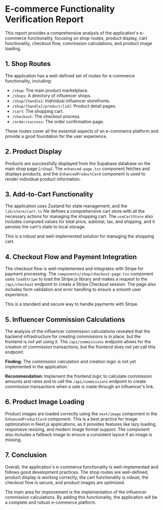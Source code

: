 # E-commerce Functionality Verification Report

This report provides a comprehensive analysis of the application's e-commerce functionality, focusing on shop routes, product display, cart functionality, checkout flow, commission calculations, and product image loading.

## 1. Shop Routes

The application has a well-defined set of routes for e-commerce functionality, including:

- `/shop`: The main product marketplace.
- `/shops`: A directory of influencer shops.
- `/shop/[handle]`: Individual influencer storefronts.
- `/shop/[handle]/product/[id]`: Product detail pages.
- `/cart`: The shopping cart.
- `/checkout`: The checkout process.
- `/order/success`: The order confirmation page.

These routes cover all the essential aspects of an e-commerce platform and provide a good foundation for the user experience.

## 2. Product Display

Products are successfully displayed from the Supabase database on the main shop page (`/shop`). The `enhanced-page.tsx` component fetches and displays products, and the `EnhancedProductCard` component is used to render individual product information.

## 3. Add-to-Cart Functionality

The application uses Zustand for state management, and the `lib/store/cart.ts` file defines a comprehensive cart store with all the necessary actions for managing the shopping cart. The `useCartStore` also includes computed values for total price, subtotal, tax, and shipping, and it persists the cart's state to local storage.

This is a robust and well-implemented solution for managing the shopping cart.

## 4. Checkout Flow and Payment Integration

The checkout flow is well-implemented and integrates with Stripe for payment processing. The `components/shop/checkout-page.tsx` component uses `loadStripe` to load the Stripe.js library and makes a request to the `/api/checkout` endpoint to create a Stripe Checkout session. The page also includes form validation and error handling to ensure a smooth user experience.

This is a standard and secure way to handle payments with Stripe.

## 5. Influencer Commission Calculations

The analysis of the influencer commission calculations revealed that the backend infrastructure for creating commissions is in place, but the frontend is not yet using it. The `/api/commissions` endpoint allows for the creation of commission transactions, but the frontend does not yet call this endpoint.

**Finding:** The commission calculation and creation logic is not yet implemented in the application.

**Recommendation:** Implement the frontend logic to calculate commission amounts and rates and to call the `/api/commissions` endpoint to create commission transactions when a sale is made through an influencer's link.

## 6. Product Image Loading

Product images are loaded correctly using the `next/image` component in the `EnhancedProductCard` component. This is a best practice for image optimization in Next.js applications, as it provides features like lazy loading, responsive resizing, and modern image format support. The component also includes a fallback image to ensure a consistent layout if an image is missing.

## 7. Conclusion

Overall, the application's e-commerce functionality is well-implemented and follows good development practices. The shop routes are well-defined, product display is working correctly, the cart functionality is robust, the checkout flow is secure, and product images are optimized.

The main area for improvement is the implementation of the influencer commission calculations. By adding this functionality, the application will be a complete and robust e-commerce platform.
